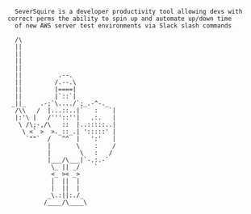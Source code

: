       SeverSquire is a developer productivity tool allowing devs with correct perms the ability to spin up and automate up/down time 
      of new AWS server test environments via Slack slash commands 

      /\
      ||
      ||
      ||
      ||          
      ||          .--.
      ||         /.--.\
      ||         |====|
      ||         |`::`|
     _||_    .-;`\..../`;_.-^-._
      /\\   /  |...::..|`   :   `|
      |:'\ |   /'''::''|   .:.   |
       \ /\;-,/\   ::  |..:::::..|
        \ <` >  >._::_.| ':::::' |
         `""`  /   ^^  |   ':'   |
               |       \    :    /
               |        \   :   / 
               |___/\___|`-.:.-`
                \_ || _/    `
                <_ >< _>
                |  ||  |
                |  ||  |
               _\.:||:./_
              /____/\____\

